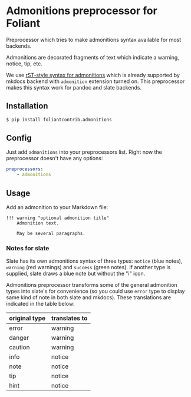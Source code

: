 # Admonitions preprocessor for Foliant

Preprocessor which tries to make admonitions syntax available for most backends.

Admonitions are decorated fragments of text which indicate a warning, notice, tip, etc.

We use [rST-style syntax for admonitions](https://python-markdown.github.io/extensions/admonition/) which is already supported by mkdocs backend with `admonition` extension turned on. This preprocessor makes this syntax work for pandoc and slate backends.

## Installation

```bash
$ pip install foliantcontrib.admonitions
```

## Config

Just add `admonitions` into your preprocessors list. Right now the preprocessor doesn't have any options:

```yaml
preprocessors:
    - admonitions
```

## Usage

Add an admonition to your Markdown file:

```
!!! warning "optional admonition title"
    Admonition text.

    May be several paragraphs.
```

### Notes for slate

Slate has its own admonitions syntax of three types: `notice` (blue notes), `warning` (red warnings) and `success` (green notes). If another type is supplied, slate draws a blue note but without the "i" icon.

Admonitions preprocessor transforms some of the general admonition types into slate's for convenience (so you could use `error` type to display same kind of note in both slate and mkdocs). These translations are indicated in the table below:

original type | translates to
------------- | -------------
error         | warning
danger        | warning
caution       | warning
info          | notice
note          | notice
tip           | notice
hint          | notice

